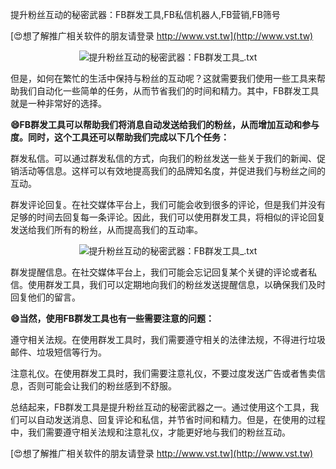 提升粉丝互动的秘密武器：FB群发工具,FB私信机器人,FB营销,FB筛号

[😍想了解推广相关软件的朋友请登录 http://www.vst.tw](http://www.vst.tw)

 <center><img src="https://vst.tw/MP4/tuiguang/png/7.png" alt="提升粉丝互动的秘密武器：FB群发工具_.txt"></center>

但是，如何在繁忙的生活中保持与粉丝的互动呢？这就需要我们使用一些工具来帮助我们自动化一些简单的任务，从而节省我们的时间和精力。其中，FB群发工具就是一种非常好的选择。

**😄FB群发工具可以帮助我们将消息自动发送给我们的粉丝，从而增加互动和参与度。同时，这个工具还可以帮助我们完成以下几个任务：**

群发私信。可以通过群发私信的方式，向我们的粉丝发送一些关于我们的新闻、促销活动等信息。这样可以有效地提高我们的品牌知名度，并促进我们与粉丝之间的互动。

群发评论回复。在社交媒体平台上，我们可能会收到很多的评论，但是我们并没有足够的时间去回复每一条评论。因此，我们可以使用群发工具，将相似的评论回复发送给我们所有的粉丝，从而提高我们的互动率。

 <center><img src="https://vst.tw/MP4/tuiguang/png/8.png" alt="提升粉丝互动的秘密武器：FB群发工具_.txt"></center>

群发提醒信息。在社交媒体平台上，我们可能会忘记回复某个关键的评论或者私信。使用群发工具，我们可以定期地向我们的粉丝发送提醒信息，以确保我们及时回复他们的留言。

**😄当然，使用FB群发工具也有一些需要注意的问题：**

遵守相关法规。在使用群发工具时，我们需要遵守相关的法律法规，不得进行垃圾邮件、垃圾短信等行为。

注意礼仪。在使用群发工具时，我们需要注意礼仪，不要过度发送广告或者售卖信息，否则可能会让我们的粉丝感到不舒服。

总结起来，FB群发工具是提升粉丝互动的秘密武器之一。通过使用这个工具，我们可以自动发送消息、回复评论和私信，并节省时间和精力。但是，在使用的过程中，我们需要遵守相关法规和注意礼仪，才能更好地与我们的粉丝互动。

[😍想了解推广相关软件的朋友请登录 http://www.vst.tw](http://www.vst.tw)



